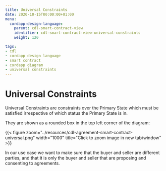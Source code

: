 ```yaml
---
title: Universal Constraints
date: 2020-10-15T00:00:00+01:00
menu:
  cordapp-design-language:
    parent: cdl-smart-contract-view
    identifier: cdl-smart-contract-view-universal-constraints
    weight: 120

tags:
- cdl
- cordapp design language
- smart contract
- cordapp diagram
- universal constraints
---
```


# Universal Constraints

Universal Constraints are constraints over the Primary State which must be satisfied irrespective of which status the Primary State is in.

They are shown as a rounded box in the top left corner of the diagram:

{{< figure zoom="../resources/cdl-agreement-smart-contract-universal.png" width="1000" title="Click to zoom image in new tab/window" >}}

In our use case we want to make sure that the buyer and seller are different parties, and that it is only the buyer and seller that are proposing and consenting to agreements.
